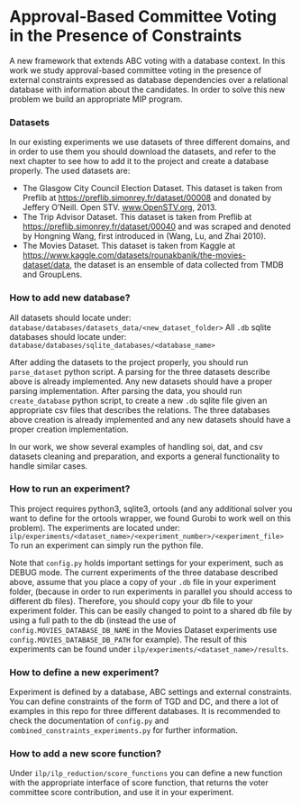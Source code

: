 # Approval-Based Committee Voting in the Presence of Constraints

A new framework that extends ABC voting with a database context.
In this work we study approval-based committee voting in the presence of external constraints expressed as database
dependencies over a relational database with information about the candidates.
In order to solve this new problem we build an appropriate MIP program.

### Datasets

In our existing experiments we use datasets of three different domains, and in order to use them you should download the
datasets, and refer to the next chapter to see how to add it to the project and create a database properly.
The used datasets are:

* The Glasgow City Council Election Dataset. This dataset is taken from Preflib at
  https://preflib.simonrey.fr/dataset/00008 and donated by Jeffery O’Neill. Open STV. www.OpenSTV.org, 2013.
* The Trip Advisor Dataset. This dataset is taken from Preflib at https://preflib.simonrey.fr/dataset/00040 and was
  scraped and denoted by Hongning Wang, first introduced in (Wang, Lu, and Zhai 2010).
* The Movies Dataset. This dataset is taken from Kaggle
  at https://www.kaggle.com/datasets/rounakbanik/the-movies-dataset/data, the dataset is an ensemble of data
  collected from TMDB and GroupLens.

### How to add new database?

All datasets should locate under:
```database/databases/datasets_data/<new_dataset_folder>```
All ```.db``` sqlite databases should locate under:
```database/databases/sqlite_databases/<database_name>```

After adding the datasets to the project properly, you should run ```parse_dataset``` python script.
A parsing for the three datasets describe above is already implemented.
Any new datasets should have a proper parsing implementation.
After parsing the data, you should run ```create_database``` python script, to create a new ```.db``` sqlite file given
an appropriate csv files that describes the relations. The three databases above creation is
already implemented and any new datasets should have a proper creation implementation.

In our work, we show several examples of handling soi, dat, and csv datasets cleaning and preparation, and exports a
general functionality to handle similar cases.

### How to run an experiment?

This project requires python3, sqlite3, ortools (and any additional solver you want to define for the ortools wrapper,
we found Gurobi to work well on this problem).
The experiments are located under:
```ilp/experiments/<dataset_name>/<experiment_number>/<experiment_file>```
To run an experiment can simply run the python file.

Note that ```config.py``` holds important settings for your experiment, such as DEBUG mode.
The current experiments of the three database described above, assume that you place a copy of your ```.db``` file in
your experiment folder, (because in order to run experiments in parallel you should access to different db files).
Therefore, you should copy your db file to your experiment folder. This can be easily changed to point to a
shared db file by using a full path to the db (instead the use of ```config.MOVIES_DATABASE_DB_NAME``` in the Movies
Dataset experiments use ```config.MOVIES_DATABASE_DB_PATH``` for example). The result of this experiments can be found
under ```ilp/experiments/<dataset_name>/results```.

### How to define a new experiment?

Experiment is defined by a database, ABC settings and external constraints.
You can define constraints of the form of TGD and DC, and there a lot of examples in this repo for three different
databases. It is recommended to check the documentation of ```config.py``` and ```combined_constraints_experiments.py```
for further information.

### How to add a new score function?

Under ```ilp/ilp_reduction/score_functions``` you can define a new function with the appropriate interface of score
function, that returns the voter committee score contribution, and use it in your experiment.
